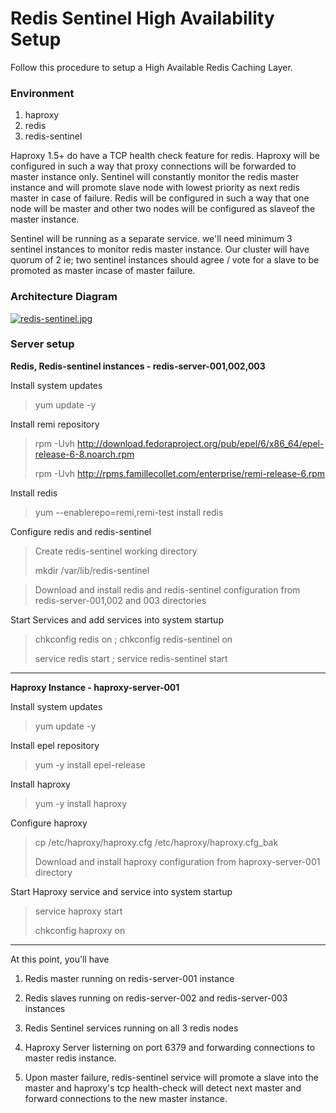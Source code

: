 Redis Sentinel High Availability Setup
===================


Follow this procedure to setup a High Available Redis Caching Layer.

### Environment

 1. haproxy 
 2. redis 
 3. redis-sentinel

Haproxy 1.5+ do have a TCP health check feature for redis. Haproxy will be configured in such a way that proxy connections will be forwarded to master instance only. Sentinel will constantly monitor the redis master instance and will promote slave node with lowest priority as next redis master in case of failure. Redis will be configured in such a way that one node will be master and other two nodes will be configured as slaveof the master instance.

Sentinel will be running as a separate service. we'll need minimum 3 sentinel instances to monitor redis master instance. Our cluster will have quorum of 2 ie; two sentinel instances should agree / vote for a slave to be promoted as master incase of master failure.

### Architecture Diagram

[![redis-sentinel.jpg](https://s21.postimg.org/ccw0qpnh3/redis_sentinel.jpg)](https://postimg.org/image/4wwr4wzrn/)


### Server setup

**Redis, Redis-sentinel instances - redis-server-001,002,003**

Install system updates
>yum update -y

Install remi repository

>rpm -Uvh http://download.fedoraproject.org/pub/epel/6/x86_64/epel-release-6-8.noarch.rpm
>
>rpm -Uvh http://rpms.famillecollet.com/enterprise/remi-release-6.rpm

Install redis

>yum --enablerepo=remi,remi-test install redis

Configure redis and redis-sentinel

>Create redis-sentinel working directory
>
>mkdir /var/lib/redis-sentinel

>Download and install redis and redis-sentinel configuration from redis-server-001,002 and 003 directories

Start Services and add services into system startup

>chkconfig redis on ; chkconfig redis-sentinel on
>
>service redis start ; service redis-sentinel start


---

**Haproxy Instance - haproxy-server-001**

Install system updates

>yum update -y

Install epel repository

>yum -y install epel-release

Install haproxy

>yum -y install haproxy

Configure haproxy

>cp /etc/haproxy/haproxy.cfg /etc/haproxy/haproxy.cfg_bak
>
>Download and install haproxy configuration from haproxy-server-001 directory

Start Haproxy service and service into system startup

>service haproxy start
>
>chkconfig haproxy on

---
At this point, you'll have 

 1. Redis master running on redis-server-001 instance
 
 2. Redis slaves running on redis-server-002 and redis-server-003 instances
 
 3. Redis Sentinel services running on all 3 redis nodes
 
 4. Haproxy Server listerning on port 6379 and forwarding connections to master redis instance.
 
 5. Upon master failure, redis-sentinel service will promote a slave into the master and haproxy's tcp health-check will detect next master and forward connections to the new master instance.
 

